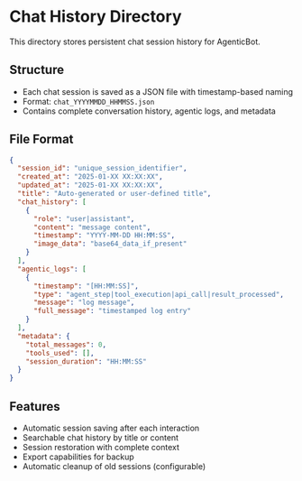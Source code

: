# Chat History Directory

This directory stores persistent chat session history for AgenticBot.

## Structure

- Each chat session is saved as a JSON file with timestamp-based naming
- Format: `chat_YYYYMMDD_HHMMSS.json`
- Contains complete conversation history, agentic logs, and metadata

## File Format

```json
{
  "session_id": "unique_session_identifier",
  "created_at": "2025-01-XX XX:XX:XX",
  "updated_at": "2025-01-XX XX:XX:XX", 
  "title": "Auto-generated or user-defined title",
  "chat_history": [
    {
      "role": "user|assistant",
      "content": "message content",
      "timestamp": "YYYY-MM-DD HH:MM:SS",
      "image_data": "base64_data_if_present"
    }
  ],
  "agentic_logs": [
    {
      "timestamp": "[HH:MM:SS]",
      "type": "agent_step|tool_execution|api_call|result_processed",
      "message": "log message",
      "full_message": "timestamped log entry"
    }
  ],
  "metadata": {
    "total_messages": 0,
    "tools_used": [],
    "session_duration": "HH:MM:SS"
  }
}
```

## Features

- Automatic session saving after each interaction
- Searchable chat history by title or content
- Session restoration with complete context
- Export capabilities for backup
- Automatic cleanup of old sessions (configurable) 